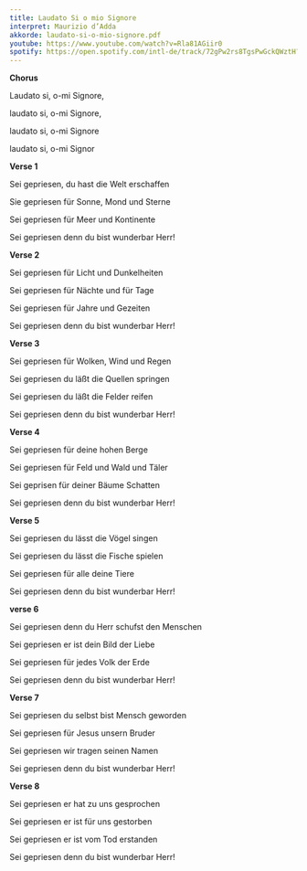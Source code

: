 ```yaml
---
title: Laudato Si o mio Signore
interpret: Maurizio d’Adda
akkorde: laudato-si-o-mio-signore.pdf
youtube: https://www.youtube.com/watch?v=Rla81AGiir0
spotify: https://open.spotify.com/intl-de/track/72gPw2rs8TgsPwGckQWztH?si=47cebc599a47466c
---
```


**Chorus**

Laudato si, o-mi Signore,

laudato si, o-mi Signore,

laudato si, o-mi Signore

laudato si, o-mi Signor

**Verse 1**

Sei gepriesen, du hast die Welt erschaffen

Sie gepriesen für Sonne, Mond und Sterne

Sei gepriesen für Meer und Kontinente

Sei gepriesen denn du bist wunderbar Herr!

**Verse 2**

Sei gepriesen für Licht und Dunkelheiten

Sei gepriesen für Nächte und für Tage

Sei gepriesen für Jahre und Gezeiten

Sei gepriesen denn du bist wunderbar Herr!

**Verse 3**

Sei gepriesen für Wolken, Wind und Regen

Sei gepriesen du läßt die Quellen springen

Sei gepriesen du läßt die Felder reifen

Sei gepriesen denn du bist wunderbar Herr!

**Verse 4**

Sei gepriesen für deine hohen Berge

Sei gepriesen für Feld und Wald und Täler

Sei geprisen für deiner Bäume Schatten

Sei gepriesen denn du bist wunderbar Herr!

**Verse 5**

Sei gepriesen du lässt die Vögel singen

Sei gepriesen du lässt die Fische spielen

Sei gepriesen für alle deine Tiere

Sei gepriesen denn du bist wunderbar Herr!

**verse 6**

Sei gepriesen denn du Herr schufst den Menschen

Sei gepriesen er ist dein Bild der Liebe

Sei gepriesen für jedes Volk der Erde

Sei gepriesen denn du bist wunderbar Herr!

**Verse 7**

Sei gepriesen du selbst bist Mensch geworden

Sei gepriesen für Jesus unsern Bruder

Sei gepriesen wir tragen seinen Namen

Sei gepriesen denn du bist wunderbar Herr!

**Verse 8**

Sei gepriesen er hat zu uns gesprochen

Sei gepriesen er ist für uns gestorben

Sei gepriesen er ist vom Tod erstanden

Sei gepriesen denn du bist wunderbar Herr!